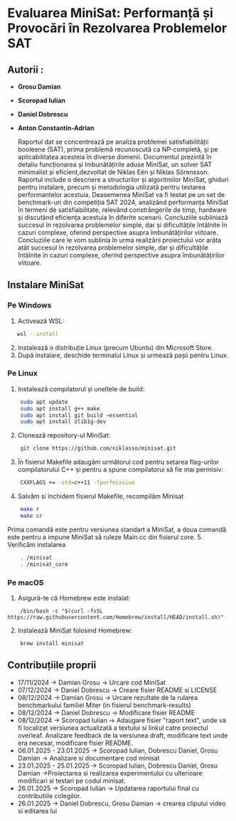 # Evaluarea MiniSat: Performanță și Provocări în Rezolvarea Problemelor SAT

## Autorii : 
- **Grosu Damian**
- **Scoropad Iulian**
- **Daniel Dobrescu**
- **Anton Constantin-Adrian**

  Raportul dat se concentrează pe analiza problemei satisfiabilității booleene (SAT), prima problemă recunoscută ca NP-completă, și pe aplicabilitatea acesteia în diverse domenii. Documentul prezintă în detaliu funcționarea și îmbunătățirile aduse MiniSat, un solver SAT minimalist și eficient,dezvoltat de Niklas Eén și Niklas Sörensson. Raportul include o descriere a structurilor și algoritmilor MiniSat, ghiduri pentru instalare, precum și metodologia utilizată pentru testarea performantelor acestuia.
  Deasemenea MiniSat va fi  testat pe un set de benchmark-uri din competiția SAT 2024, analizănd performanța MiniSat în termeni de satisfiabilitate, relevând constrângerile de timp, hardware și discutând eficiența acestuia în diferite scenarii. Concluziile subliniază succesul în rezolvarea problemelor simple, dar și dificultățile întâlnite în cazuri complexe, oferind perspective asupra îmbunătățirilor viitoare.
  Concluziile care le vom sublinia în urma realizării proiectului vor arăta atât succesul în rezolvarea problemelor simple, dar și dificultățile întâlnite în cazuri complexe, oferind perspective asupra îmbunătățirilor viitoare.
  
## Instalare MiniSat
### Pe Windows
1. Activează WSL:
 ```bash
    wsl --install
```
2. Instalează o distribuție Linux (precum Ubuntu) din Microsoft Store.
3. După instalare, deschide terminalul Linux și urmează pașii pentru Linux.

### Pe Linux
1. Instalează compilatorul și uneltele de build:
```bash
    sudo apt update
    sudo apt install g++ make
    sudo apt install git build −essential
    sudo apt install zlib1g-dev
```
    
2. Clonează repository-ul MiniSat:
```bash
    git clone https://github.com/niklasso/minisat.git
```
3. În fisierul Makefile adaugăm următorul cod pentru setarea flag-urilor compilatorului C++ și pentru a spune compilatorui să fie mai permisiv:
```bash
    CXXFLAGS += -std=c++11 -fperfmissive
```
4. Salvăm si închidem fisierul Makefile, recompilăm Minisat
```bash
    make r
    make cr
```
Prima comandă este pentru versiunea standart a MiniSat, a doua comandă este pentru a impune MiniSat să ruleze Main.cc din fisierul core.
5. Verificăm instalarea
```bash
    . /minisat
    . /minisat_core
```
   
### Pe macOS
1. Asigură-te că Homebrew este instalat:
```
    /bin/bash -c "$(curl -fsSL https://raw.githubusercontent.com/Homebrew/install/HEAD/install.sh)"
 ```
2. Instalează MiniSat folosind Homebrew:
```
    brew install minisat
```
   
## Contribuțiile proprii
- 17/11/2024 -> Damian Grosu -> Urcare cod MiniSat
- 07/12/2024 -> Daniel Dobrescu -> Creare fisier README si LICENSE  
- 08/12/2024 -> Damian Grosu -> Urcare rezultate de la rularea benchmarkului familiei Miter (in fisierul benchmark-results)
- 08/12/2024 -> Daniel Dobrescu -> Modificare fisier README
- 08/12/2024 -> Scoropad Iulian -> Adaugare fisier "raport text", unde va fi localizat versiunea actualizată a textului si linkul catre proiectul overleaf. Analizare feedback de la versiunea draft, modificare text unde era necesar, modificare fisier README. 
- 06.01.2025 - 23.01.2025 -> Scoropad Iulian, Dobrescu Daniel, Grosu Damian -> Analizare si documentare cod minisat
- 23.01.2025 - 25.01.2025 -> Scoropad Iulian, Dobrescu Daniel, Grosu Damian ->Proiectarea si realizarea experimentului cu ulterioare modificari si testari pe codul minisat.
- 26.01.2025 -> Scoropad Iulian -> Updatarea raportului final cu contributiile colegilor.
- 26.01.2025 -> Daniel Dobrescu, Grosu Damian -> crearea clipului video si editarea lui


